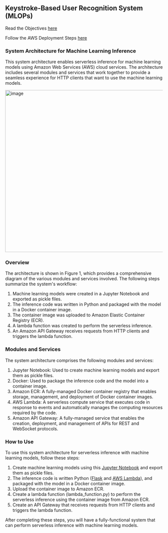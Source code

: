 ## Keystroke-Based User Recognition System (MLOPs)

Read the Objectives [here](./objectives.md)

Follow the AWS Deployment Steps [here](./cloud_deployment.md)

### System Architecture for Machine Learning Inference
This system architecture enables serverless inference for machine learning models using Amazon Web Services (AWS) cloud services. The architecture includes several modules and services that work together to provide a seamless experience for HTTP clients that want to use the machine learning models.

<img width="517" alt="image" src="https://user-images.githubusercontent.com/94995067/227769215-12e9a465-7818-4e22-9021-2cbbe9d6d928.png">

### Overview
The architecture is shown in Figure 1, which provides a comprehensive diagram of the various modules and services involved. The following steps summarize the system's workflow:

1. Machine learning models were created in a Jupyter Notebook and exported as pickle files.
2. The inference code was written in Python and packaged with the model in a Docker container image.
3. The container image was uploaded to Amazon Elastic Container Registry (ECR).
4. A lambda function was created to perform the serverless inference.
5. An Amazon API Gateway receives requests from HTTP clients and triggers the lambda function.

### Modules and Services
The system architecture comprises the following modules and services:

1. Jupyter Notebook: Used to create machine learning models and export them as pickle files.
2. Docker: Used to package the inference code and the model into a container image.
3. Amazon ECR: A fully-managed Docker container registry that enables storage, management, and deployment of Docker container images.
4. AWS Lambda: A serverless compute service that executes code in response to events and automatically manages the computing resources required by the code.
5. Amazon API Gateway: A fully-managed service that enables the creation, deployment, and management of APIs for REST and WebSocket protocols.

### How to Use
To use this system architecture for serverless inference with machine learning models, follow these steps:

1. Create machine learning models using this [Jupyter Notebook](./model.ipynb) and export them as pickle files.
2. The inference code is written Python ([Flask](./app.py) and [AWS Lambda](./lambda_function.py)), and packaged with the model in a Docker container image.
4. Upload the container image to Amazon ECR.
5. Create a lambda function (lambda_function.py) to perform the serverless inference using the container image from Amazon ECR.
6. Create an API Gateway that receives requests from HTTP clients and triggers the lambda function.

After completing these steps, you will have a fully-functional system that can perform serverless inference with machine learning models.
